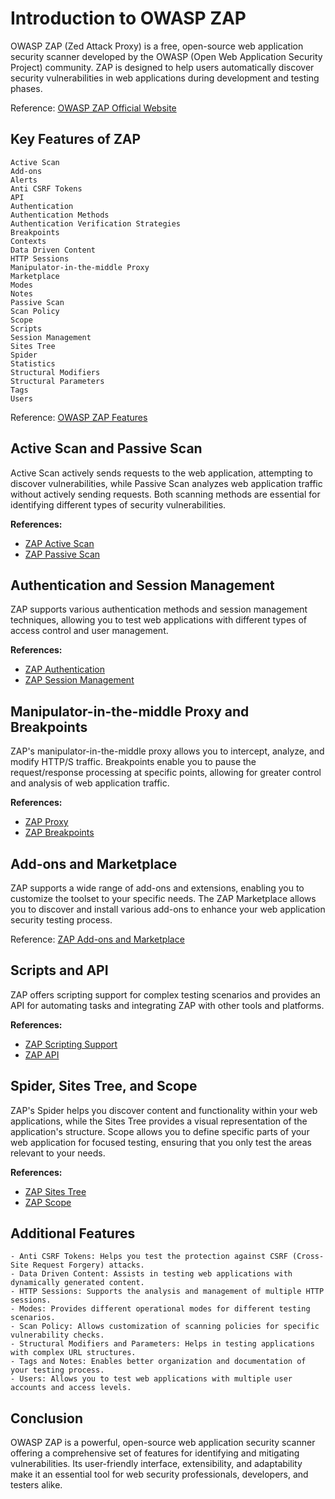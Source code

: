 # Introduction to OWASP ZAP

OWASP ZAP (Zed Attack Proxy) is a free, open-source web application security scanner developed by the OWASP (Open Web Application Security Project) community. ZAP is designed to help users automatically discover security vulnerabilities in web applications during development and testing phases.

Reference: [OWASP ZAP Official Website](https://www.zaproxy.org/)

## Key Features of ZAP

    Active Scan
    Add-ons
    Alerts
    Anti CSRF Tokens
    API
    Authentication
    Authentication Methods
    Authentication Verification Strategies
    Breakpoints
    Contexts
    Data Driven Content
    HTTP Sessions
    Manipulator-in-the-middle Proxy
    Marketplace
    Modes
    Notes
    Passive Scan
    Scan Policy
    Scope
    Scripts
    Session Management
    Sites Tree
    Spider
    Statistics
    Structural Modifiers
    Structural Parameters
    Tags
    Users

Reference: [OWASP ZAP Features](https://www.zaproxy.org/docs/desktop/start/features/)

## Active Scan and Passive Scan

Active Scan actively sends requests to the web application, attempting to discover vulnerabilities, while Passive Scan analyzes web application traffic without actively sending requests. Both scanning methods are essential for identifying different types of security vulnerabilities.

**References:**

- [ZAP Active Scan](https://www.zaproxy.org/docs/desktop/start/features/ascan/)
- [ZAP Passive Scan](https://www.zaproxy.org/docs/desktop/start/features/pscan/)

## Authentication and Session Management

ZAP supports various authentication methods and session management techniques, allowing you to test web applications with different types of access control and user management.

**References:**

- [ZAP Authentication](https://www.zaproxy.org/docs/desktop/start/features/authentication/)
- [ZAP Session Management](https://www.zaproxy.org/docs/desktop/start/features/sessionmanagement/)

## Manipulator-in-the-middle Proxy and Breakpoints

ZAP's manipulator-in-the-middle proxy allows you to intercept, analyze, and modify HTTP/S traffic. Breakpoints enable you to pause the request/response processing at specific points, allowing for greater control and analysis of web application traffic.

**References:**

- [ZAP Proxy](https://www.zaproxy.org/docs/desktop/start/features/intercept/)
- [ZAP Breakpoints](https://www.zaproxy.org/docs/desktop/start/features/breakpoints/)

## Add-ons and Marketplace

ZAP supports a wide range of add-ons and extensions, enabling you to customize the toolset to your specific needs. The ZAP Marketplace allows you to discover and install various add-ons to enhance your web application security testing process.

Reference: [ZAP Add-ons and Marketplace](https://www.zaproxy.org/docs/desktop/addons/)

## Scripts and API

ZAP offers scripting support for complex testing scenarios and provides an API for automating tasks and integrating ZAP with other tools and platforms.

**References:**

- [ZAP Scripting Support](https://www.zaproxy.org/docs/desktop/addons/script-console/)
- [ZAP API](https://www.zaproxy.org/docs/api/)

## Spider, Sites Tree, and Scope

ZAP's Spider helps you discover content and functionality within your web applications, while the Sites Tree provides a visual representation of the application's structure. Scope allows you to define specific parts of your web application for focused testing, ensuring that you only test the areas relevant to your needs.

**References:**

- [ZAP Sites Tree](https://www.zaproxy.org/docs/desktop/start/features/sitestree/)
- [ZAP Scope](https://www.zaproxy.org/docs/desktop/start/features/scope/)

## Additional Features

    - Anti CSRF Tokens: Helps you test the protection against CSRF (Cross-Site Request Forgery) attacks.
    - Data Driven Content: Assists in testing web applications with dynamically generated content.
    - HTTP Sessions: Supports the analysis and management of multiple HTTP sessions.
    - Modes: Provides different operational modes for different testing scenarios.
    - Scan Policy: Allows customization of scanning policies for specific vulnerability checks.
    - Structural Modifiers and Parameters: Helps in testing applications with complex URL structures.
    - Tags and Notes: Enables better organization and documentation of your testing process.
    - Users: Allows you to test web applications with multiple user accounts and access levels.

## Conclusion

OWASP ZAP is a powerful, open-source web application security scanner offering a comprehensive set of features for identifying and mitigating vulnerabilities. Its user-friendly interface, extensibility, and adaptability make it an essential tool for web security professionals, developers, and testers alike.
